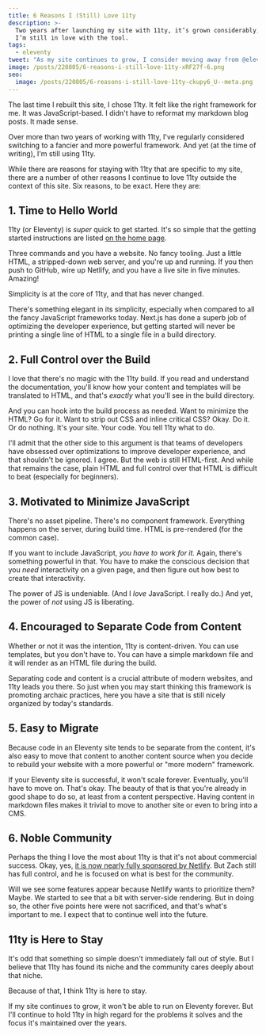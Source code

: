 ```yaml
---
title: 6 Reasons I (Still) Love 11ty
description: >-
  Two years after launching my site with 11ty, it’s grown considerably, and yet
  I’m still in love with the tool.
tags:
  - eleventy
tweet: "As my site continues to grow, I consider moving away from @eleven_ty. But I’ve continued to stay with it because I really ❤️ 11ty!"
image: /posts/220805/6-reasons-i-still-love-11ty-xRF27f-6.png
seo:
  image: /posts/220805/6-reasons-i-still-love-11ty-ckupy6_U--meta.png
---
```


The last time I rebuilt this site, I chose 11ty. It felt like the right framework for me. It was JavaScript-based. I didn't have to reformat my markdown blog posts. It made sense.

Over more than two years of working with 11ty, I've regularly considered switching to a fancier and more powerful framework. And yet (at the time of writing), I'm still using 11ty.

While there are reasons for staying with 11ty that are specific to my site, there are a number of other reasons I continue to love 11ty outside the context of this site. Six reasons, to be exact. Here they are:

## 1. Time to Hello World

11ty (or Eleventy) is _super_ quick to get started. It's so simple that the getting started instructions are listed [on the home page](https://www.11ty.dev/).

Three commands and you have a website. No fancy tooling. Just a little HTML, a stripped-down web server, and you're up and running. If you then push to GitHub, wire up Netlify, and you have a live site in five minutes. Amazing!

Simplicity is at the core of 11ty, and that has never changed.

There's something elegant in its simplicity, especially when compared to all the fancy JavaScript frameworks today. Next.js has done a superb job of optimizing the developer experience, but getting started will never be printing a single line of HTML to a single file in a build directory.

## 2. Full Control over the Build

I love that there's no magic with the 11ty build. If you read and understand the documentation, you'll know how your content and templates will be translated to HTML, and that's _exactly_ what you'll see in the build directory.

And you can hook into the build process as needed. Want to minimize the HTML? Go for it. Want to strip out CSS and inline critical CSS? Okay. Do it. Or do nothing. It's your site. Your code. You tell 11ty what to do.

I'll admit that the other side to this argument is that teams of developers have obsessed over optimizations to improve developer experience, and that shouldn't be ignored. I agree. But the web is still HTML-first. And while that remains the case, plain HTML and full control over that HTML is difficult to beat (especially for beginners).

## 3. Motivated to Minimize JavaScript

There's no asset pipeline. There's no component framework. Everything happens on the server, during build time. HTML is pre-rendered (for the common case).

If you want to include JavaScript, _you have to work for it._ Again, there's something powerful in that. You have to make the conscious decision that you _need_ interactivity on a given page, and then figure out how best to create that interactivity.

The power of JS is undeniable. (And I _love_ JavaScript. I really do.) And yet, the power of _not_ using JS is liberating.

## 4. Encouraged to Separate Code from Content

Whether or not it was the intention, 11ty is content-driven. You can use templates, but you don't have to. You can have a simple markdown file and it will render as an HTML file during the build.

Separating code and content is a crucial attribute of modern websites, and 11ty leads you there. So just when you may start thinking this framework is promoting archaic practices, here you have a site that is still nicely organized by today's standards.

## 5. Easy to Migrate

Because code in an Eleventy site tends to be separate from the content, it's also easy to move that content to another content source when you decide to rebuild your website with a more powerful or "more modern" framework.

If your Eleventy site is successful, it won't scale forever. Eventually, you'll have to move on. That's okay. The beauty of that is that you're already in good shape to do so, at least from a content perspective. Having content in markdown files makes it trivial to move to another site or even to bring into a CMS.

## 6. Noble Community

Perhaps the thing I love the most about 11ty is that it's not about commercial success. Okay, yes, [it is now nearly fully sponsored by Netlify](https://www.11ty.dev/blog/eleventy-oss/). But Zach still has full control, and he is focused on what is best for the community.

Will we see some features appear because Netlify wants to prioritize them? Maybe. We started to see that a bit with server-side rendering. But in doing so, the other five points here were not sacrificed, and that's what's important to me. I expect that to continue well into the future.

## 11ty is Here to Stay

It's odd that something so simple doesn't immediately fall out of style. But I believe that 11ty has found its niche and the community cares deeply about that niche.

Because of that, I think 11ty is here to stay.

If my site continues to grow, it won't be able to run on Eleventy forever. But I'll continue to hold 11ty in high regard for the problems it solves and the focus it's maintained over the years.
